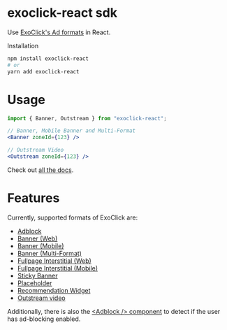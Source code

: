 # exoclick-react sdk
Use [ExoClick's Ad formats](https://www.exoclick.com/signup/?login=tomhooijenga) in React.

Installation
```bash
npm install exoclick-react
# or
yarn add exoclick-react
```

# Usage
```jsx
import { Banner, Outstream } from "exoclick-react";

// Banner, Mobile Banner and Multi-Format
<Banner zoneId={123} />

// Outstream Video
<Outstream zoneId={123} />
```
Check out [all the docs](https://exoclick-react.netlify.app).

# Features
Currently, supported formats of ExoClick are:
* [Adblock](https://exoclick-react.netlify.app/src-components-adblock-adblock)
* [Banner (Web)](https://exoclick-react.netlify.app/src-components-banner-banner#regular-web)
* [Banner (Mobile)](https://exoclick-react.netlify.app/src-components-banner-banner#mobile)
* [Banner (Multi-Format)](https://exoclick-react.netlify.app/src-components-banner-banner#multi-format)
* [Fullpage Interstitial (Web)](https://exoclick-react.netlify.app/src-components-fullpage-interstitial-fullpage-interstitial#regular-web)
* [Fullpage Interstitial (Mobile)](https://exoclick-react.netlify.app/src-components-fullpage-interstitial-fullpage-interstitial#mobile)
* [Sticky Banner](https://exoclick-react.netlify.app/src-components-sticky-banner-sticky-banner)
* [Placeholder](https://exoclick-react.netlify.app/src-components-placeholder-placeholder)
* [Recommendation Widget](https://exoclick-react.netlify.app/src-components-placeholder-placeholder)
* [Outstream video](https://exoclick-react.netlify.app/src-components-outstream-outstream)

Additionally, there is also the [\<Adblock /> component](https://exoclick-react.netlify.app/src-components-adblock-adblock) to detect 
if the user has ad-blocking enabled.
